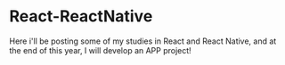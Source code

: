 # React-ReactNative
Here i'll be posting some of my studies in React and React Native, and at the end of this year, I will develop an APP project!
